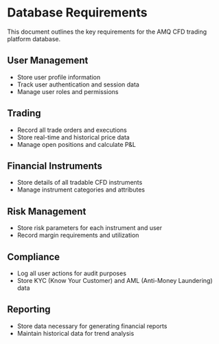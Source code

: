 # Database Requirements

This document outlines the key requirements for the AMQ CFD trading platform database.

## User Management
- Store user profile information
- Track user authentication and session data
- Manage user roles and permissions

## Trading
- Record all trade orders and executions
- Store real-time and historical price data
- Manage open positions and calculate P&L

## Financial Instruments
- Store details of all tradable CFD instruments
- Manage instrument categories and attributes

## Risk Management
- Store risk parameters for each instrument and user
- Record margin requirements and utilization

## Compliance
- Log all user actions for audit purposes
- Store KYC (Know Your Customer) and AML (Anti-Money Laundering) data

## Reporting
- Store data necessary for generating financial reports
- Maintain historical data for trend analysis
